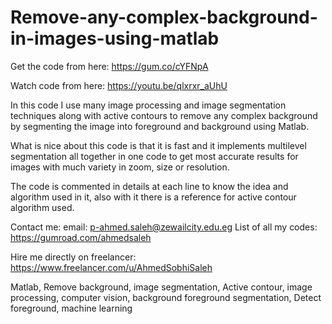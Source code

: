 # Remove-any-complex-background-in-images-using-matlab

Get the code from here:
https://gum.co/cYFNpA

Watch code from here:
https://youtu.be/qlxrxr_aUhU

In this code I use many image processing and image segmentation techniques along with active contours to remove any complex background by segmenting the image into foreground and background using Matlab. 

What is nice about this code is that it is fast and it implements multilevel segmentation all together in one code to get most accurate results for images with much variety in zoom, size or resolution.

The code is commented in details at each line to know the idea and algorithm used in it, also with it there is a reference for active contour algorithm used. 


Contact me:
email: p-ahmed.saleh@zewailcity.edu.eg
List of all my codes: https://gumroad.com/ahmedsaleh

Hire me directly on freelancer:
https://www.freelancer.com/u/AhmedSobhiSaleh

Matlab, Remove background, image segmentation, Active contour, image processing, computer vision, background foreground segmentation, Detect foreground, machine learning
